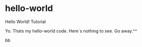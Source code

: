 # hello-world
Hello World!
Tutorial

Yo. Thats my hello-world code. Here´s nothing to see. Go away.^^

bb
